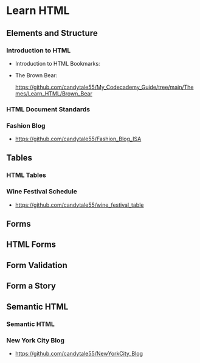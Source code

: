 # Learn HTML


## Elements and Structure

### Introduction to HTML

  * Introduction to HTML Bookmarks: 
    
  
  * The Brown Bear: 
  
    https://github.com/candytale55/My_Codecademy_Guide/tree/main/Themes/Learn_HTML/Brown_Bear 

### HTML Document Standards

### Fashion Blog
  * https://github.com/candytale55/Fashion_Blog_ISA 


## Tables

### HTML Tables

### Wine Festival Schedule
  * https://github.com/candytale55/wine_festival_table

## Forms
## HTML Forms
## Form Validation
## Form a Story

## Semantic HTML

### Semantic HTML

### New York City Blog
  * https://github.com/candytale55/NewYorkCity_Blog
  

